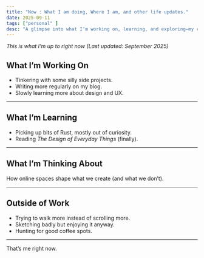 ```yaml
---
title: "Now : What I am doing, Where I am, and other life updates."
date: 2025-09-11
tags: ["personal" ]
desc: "A glimpse into what I’m working on, learning, and exploring—my current thoughts, reflections, and the ideas keeping me busy."
---
```


*This is what I’m up to right now (Last updated: September 2025)*

## What I’m Working On
- Tinkering with some silly side projects.
- Writing more regularly on my blog.
- Slowly learning more about design and UX.

---

## What I’m Learning
- Picking up bits of Rust, mostly out of curiosity.
- Reading *The Design of Everyday Things* (finally).

---

## What I’m Thinking About

How online spaces shape what we create (and what we don’t).

---

## Outside of Work
- Trying to walk more instead of scrolling more.
- Sketching badly but enjoying it anyway.
- Hunting for good coffee spots.

---

That’s me right now.
